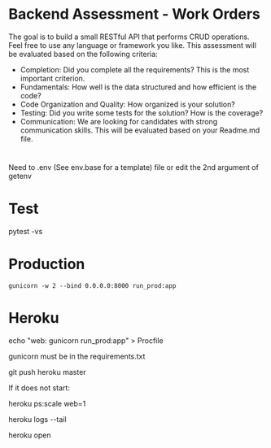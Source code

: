 # Backend Assessment - Work Orders

The goal is to build a small RESTful API that performs CRUD operations. Feel free to use
any language or framework you like. This assessment will be evaluated based on the
following criteria:

- Completion: Did you complete all the requirements? This is the most important
criterion.
- Fundamentals: How well is the data structured and how efficient is the code?
- Code Organization and Quality: How organized is your solution?
- Testing: Did you write some tests for the solution? How is the coverage?
- Communication: We are looking for candidates with strong communication
skills. This will be evaluated based on your Readme.md file.

# 

Need to .env (See env.base for a template) file or edit the 2nd argument of getenv



# Test

pytest -vs


# Production

`gunicorn -w 2 --bind 0.0.0.0:8000 run_prod:app`



# Heroku

echo "web: gunicorn run_prod:app" > Procfile

gunicorn must be in the requirements.txt

git push heroku master

If it does not start:

heroku ps:scale web=1

heroku logs --tail

heroku open


